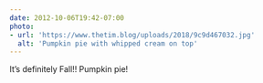 ```yaml
---
date: 2012-10-06T19:42-07:00
photo:
- url: 'https://www.thetim.blog/uploads/2018/9c9d467032.jpg'
  alt: 'Pumpkin pie with whipped cream on top'
---
```

It’s definitely Fall!! Pumpkin pie!
